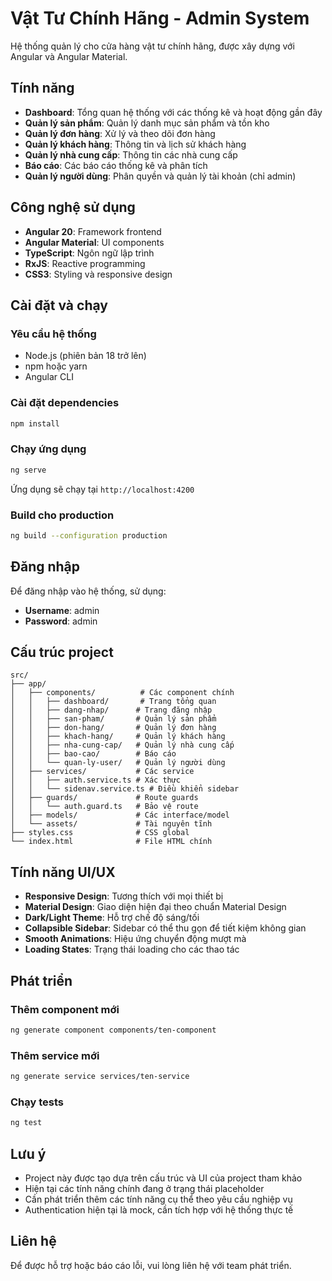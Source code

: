 # Vật Tư Chính Hãng - Admin System

Hệ thống quản lý cho cửa hàng vật tư chính hãng, được xây dựng với Angular và Angular Material.

## Tính năng

- **Dashboard**: Tổng quan hệ thống với các thống kê và hoạt động gần đây
- **Quản lý sản phẩm**: Quản lý danh mục sản phẩm và tồn kho
- **Quản lý đơn hàng**: Xử lý và theo dõi đơn hàng
- **Quản lý khách hàng**: Thông tin và lịch sử khách hàng
- **Quản lý nhà cung cấp**: Thông tin các nhà cung cấp
- **Báo cáo**: Các báo cáo thống kê và phân tích
- **Quản lý người dùng**: Phân quyền và quản lý tài khoản (chỉ admin)

## Công nghệ sử dụng

- **Angular 20**: Framework frontend
- **Angular Material**: UI components
- **TypeScript**: Ngôn ngữ lập trình
- **RxJS**: Reactive programming
- **CSS3**: Styling và responsive design

## Cài đặt và chạy

### Yêu cầu hệ thống
- Node.js (phiên bản 18 trở lên)
- npm hoặc yarn
- Angular CLI

### Cài đặt dependencies
```bash
npm install
```

### Chạy ứng dụng
```bash
ng serve
```

Ứng dụng sẽ chạy tại `http://localhost:4200`

### Build cho production
```bash
ng build --configuration production
```

## Đăng nhập

Để đăng nhập vào hệ thống, sử dụng:
- **Username**: admin
- **Password**: admin

## Cấu trúc project

```
src/
├── app/
│   ├── components/          # Các component chính
│   │   ├── dashboard/       # Trang tổng quan
│   │   ├── dang-nhap/      # Trang đăng nhập
│   │   ├── san-pham/       # Quản lý sản phẩm
│   │   ├── don-hang/       # Quản lý đơn hàng
│   │   ├── khach-hang/     # Quản lý khách hàng
│   │   ├── nha-cung-cap/   # Quản lý nhà cung cấp
│   │   ├── bao-cao/        # Báo cáo
│   │   └── quan-ly-user/   # Quản lý người dùng
│   ├── services/           # Các service
│   │   ├── auth.service.ts # Xác thực
│   │   └── sidenav.service.ts # Điều khiển sidebar
│   ├── guards/             # Route guards
│   │   └── auth.guard.ts   # Bảo vệ route
│   ├── models/             # Các interface/model
│   └── assets/             # Tài nguyên tĩnh
├── styles.css              # CSS global
└── index.html              # File HTML chính
```

## Tính năng UI/UX

- **Responsive Design**: Tương thích với mọi thiết bị
- **Material Design**: Giao diện hiện đại theo chuẩn Material Design
- **Dark/Light Theme**: Hỗ trợ chế độ sáng/tối
- **Collapsible Sidebar**: Sidebar có thể thu gọn để tiết kiệm không gian
- **Smooth Animations**: Hiệu ứng chuyển động mượt mà
- **Loading States**: Trạng thái loading cho các thao tác

## Phát triển

### Thêm component mới
```bash
ng generate component components/ten-component
```

### Thêm service mới
```bash
ng generate service services/ten-service
```

### Chạy tests
```bash
ng test
```

## Lưu ý

- Project này được tạo dựa trên cấu trúc và UI của project tham khảo
- Hiện tại các tính năng chính đang ở trạng thái placeholder
- Cần phát triển thêm các tính năng cụ thể theo yêu cầu nghiệp vụ
- Authentication hiện tại là mock, cần tích hợp với hệ thống thực tế

## Liên hệ

Để được hỗ trợ hoặc báo cáo lỗi, vui lòng liên hệ với team phát triển.